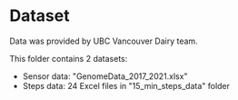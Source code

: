 # Dataset
Data was provided by UBC Vancouver Dairy team.

This folder contains 2 datasets:

- Sensor data: "GenomeData_2017_2021.xlsx"
- Steps data: 24 Excel files in "15_min_steps_data" folder
